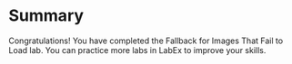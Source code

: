 # Summary

Congratulations! You have completed the Fallback for Images That Fail to Load lab. You can practice more labs in LabEx to improve your skills.

